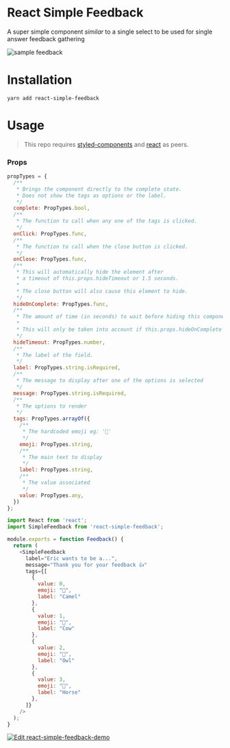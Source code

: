 # React Simple Feedback

A super simple component _similar_ to a single select to be used for single answer feedback gathering

![sample feedback](https://user-images.githubusercontent.com/6516758/51181558-7a27c380-1899-11e9-8dd3-633fc7f9f4de.gif)

# Installation

```
yarn add react-simple-feedback
```

# Usage

> This repo requires [styled-components](https://www.styled-components.com) and [react](https://reactjs.org) as peers.

### Props

```javascript
propTypes = {
  /**
   * Brings the component directly to the complete state.
   * Does not show the tags as options or the label.
   */
  complete: PropTypes.bool,
  /**
   * The function to call when any one of the tags is clicked.
   */
  onClick: PropTypes.func,
  /**
   * The function to call when the close button is clicked.
   */
  onClose: PropTypes.func,
  /**
   * This will automatically hide the element after
   * a timeout of this.props.hideTimeout or 1.5 seconds.
   *
   * The close button will also cause this element to hide.
   */
  hideOnComplete: PropTypes.func,
  /**
   * The amount of time (in seconds) to wait before hiding this component.
   *
   * This will only be taken into account if this.props.hideOnComplete is true
   */
  hideTimeout: PropTypes.number,
  /**
   * The label of the field.
   */
  label: PropTypes.string.isRequired,
  /**
   * The message to display after one of the options is selected
   */
  message: PropTypes.string.isRequired,
  /**
   * The options to render
   */
  tags: PropTypes.arrayOf({
    /**
     * The hardcoded emoji eg: '🤔'
     */
    emoji: PropTypes.string,
    /**
     * The main text to display
     */
    label: PropTypes.string,
    /**
     * The value associated
     */
    value: PropTypes.any,
  })
};
```

```JavaScript
import React from 'react';
import SimpleFeedback from 'react-simple-feedback';

module.exports = function Feedback() {
  return (
    <SimpleFeedback
      label="Eric wants to be a...",
      message="Thank you for your feedback 👍"
      tags={[
        {
          value: 0,
          emoji: "🐫",
          label: "Camel"
        },
        {
          value: 1,
          emoji: "🐄",
          label: "Cow"
        },
        {
          value: 2,
          emoji: "🦉",
          label: "Owl"
        },
        {
          value: 3,
          emoji: "🐎",
          label: "Horse"
        },
      ]}
    />
  );
}
```

[![Edit react-simple-feedback-demo](https://codesandbox.io/static/img/play-codesandbox.svg)](https://codesandbox.io/s/yovxjo5oz)
